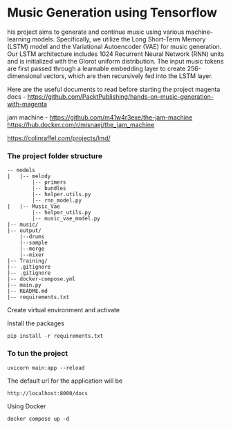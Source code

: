 # Music Generation using Tensorflow
his project aims to generate and continue music using various machine-learning models. Specifically, we utilize the Long Short-Term Memory (LSTM) model and the Variational Autoencoder (VAE) for music generation. Our LSTM architecture includes 1024 Recurrent Neural Network (RNN) units and is initialized with the Glorot uniform distribution. The input music tokens are first passed through a learnable embedding layer to create 256-dimensional vectors, which are then recursively fed into the LSTM layer.

Here are the useful documents to read before starting the project
magenta docs - https://github.com/PacktPublishing/hands-on-music-generation-with-magenta

jam machine - https://github.com/m41w4r3exe/the-jam-machine
https://hub.docker.com/r/misnaej/the_jam_machine

https://colinraffel.com/projects/lmd/

### The project folder structure 
```
-- models
|   |-- melody
        |-- primers
        |-- bundles
        |-- helper.utils.py
        |-- rnn_model.py
|   |-- Music_Vae
        |-- helper_utils.py
        |-- music_vae_model.py
|-- music/
|-- output/
    |--drums
    |--sample
    |--merge
    |--mixer
|-- Training/
|-- .gitignore
|-- .gitignore
|-- docker-compose.yml
|-- main.py
|-- README.md
|-- requirements.txt
```
Create virtual environment and activate 

Install the packages
```
pip install -r requirements.txt
```
### To tun the project 
```
uvicorn main:app --reload
```

The default url for the application will be 
```
http://localhost:8000/docs
```
Using Docker
```
docker compose up -d        
```
